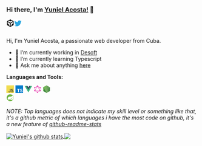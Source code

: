 ### Hi there, I'm [Yuniel Acosta!](https://blastkode.com) 👋

<a href="https://codesandbox.io/u/anuraghazra">
  <img align="left" alt="Yuniel Acosta | CodeSandbox" width="20px" src="https://raw.githubusercontent.com/yacosta738/yacosta738/master/assets/codesandbox.svg" />
</a>
<a href="https://twitter.com/anuraghazru">
  <img align="left" alt="Yuniel Acosta | Twitter" width="21px" src="https://raw.githubusercontent.com/yacosta738/yacosta738/master/assets/twitter.svg" />
</a>

<br />
<br />

Hi, I'm Yuniel Acosta, a passionate web developer from Cuba.

- 🔭 I’m currently working in [Desoft](https://www.desoft.com)
- 🌱 I’m currently learning Typescript
- 💬 Ask me about anything [here](https://blastkode.com/#contact)

**Languages and Tools:**  

<code><img height="20" src="https://raw.githubusercontent.com/github/explore/80688e429a7d4ef2fca1e82350fe8e3517d3494d/topics/javascript/javascript.png"></code>
<code><img height="20" src="https://raw.githubusercontent.com/github/explore/80688e429a7d4ef2fca1e82350fe8e3517d3494d/topics/typescript/typescript.png"></code>
<code><img height="20" src="https://raw.githubusercontent.com/github/explore/80688e429a7d4ef2fca1e82350fe8e3517d3494d/topics/vue/vue.png"></code>
<code><img height="20" src="https://raw.githubusercontent.com/github/explore/5c058a388828bb5fde0bcafd4bc867b5bb3f26f3/topics/graphql/graphql.png"></code>
<code><img height="20" src="https://raw.githubusercontent.com/github/explore/80688e429a7d4ef2fca1e82350fe8e3517d3494d/topics/nodejs/nodejs.png"></code>    
<code><img height="20" src="https://raw.githubusercontent.com/github/explore/80688e429a7d4ef2fca1e82350fe8e3517d3494d/topics/spring-boot/spring-boot.png"></code>    


*NOTE: Top languages does not indicate my skill level or something like that, it's a github metric of which languages i have the most code on github, it's a new feature of [github-readme-stats](https://github.com/yacosta738/github-readme-stats)*


<a href="https://github.com/yacosta738/github-readme-stats">
  <img align="center" src="https://github-readme-stats-yacosta738.vercel.app/api?username=yacosta738&show_icons=true&include_all_commits=true&theme=material-palenight" alt="Yuniel's github stats" />
</a>
<a href="https://github.com/yacosta738/github-readme-stats">
  <img align="center" src="https://github-readme-stats-yacosta738.vercel.app/api/top-langs/?username=yacosta738&layout=compact&theme=material-palenight" />
</a>
